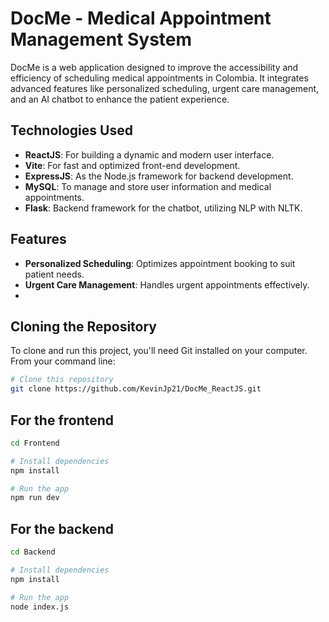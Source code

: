# DocMe - Medical Appointment Management System

DocMe is a web application designed to improve the accessibility and efficiency of scheduling medical appointments in Colombia. It integrates advanced features like personalized scheduling, urgent care management, and an AI chatbot to enhance the patient experience.

## Technologies Used

- **ReactJS**: For building a dynamic and modern user interface.
- **Vite**: For fast and optimized front-end development.
- **ExpressJS**: As the Node.js framework for backend development.
- **MySQL**: To manage and store user information and medical appointments.
- **Flask**: Backend framework for the chatbot, utilizing NLP with NLTK.

## Features

- **Personalized Scheduling**: Optimizes appointment booking to suit patient needs.
- **Urgent Care Management**: Handles urgent appointments effectively.
- 
## Cloning the Repository

To clone and run this project, you'll need Git installed on your computer. From your command line:

```bash
# Clone this repository
git clone https://github.com/KevinJp21/DocMe_ReactJS.git
```
## For the frontend
```Bash
cd Frontend

# Install dependencies
npm install

# Run the app
npm run dev
```
## For the backend
```Bash
cd Backend

# Install dependencies
npm install

# Run the app
node index.js
```
